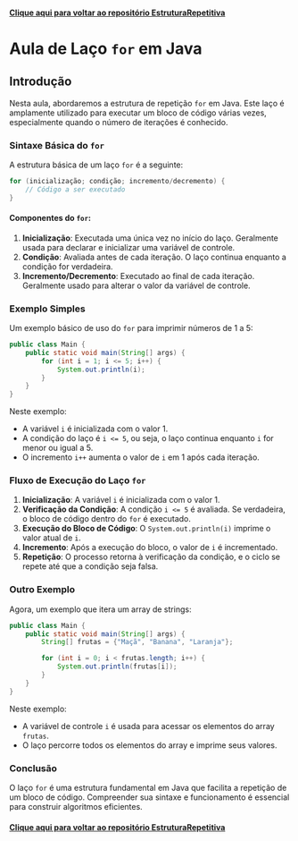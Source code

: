 #### [Clique aqui para voltar ao repositório EstruturaRepetitiva](https://github.com/gabrielmelim/JAVA/tree/EstruturaRepetitiva)

# Aula de Laço `for` em Java

## Introdução

Nesta aula, abordaremos a estrutura de repetição `for` em Java. Este laço é amplamente utilizado para executar um bloco de código várias vezes, especialmente quando o número de iterações é conhecido.

### Sintaxe Básica do `for`

A estrutura básica de um laço `for` é a seguinte:

```java
for (inicialização; condição; incremento/decremento) {
    // Código a ser executado
}
```

#### Componentes do `for`:
1. **Inicialização**: Executada uma única vez no início do laço. Geralmente usada para declarar e inicializar uma variável de controle.
2. **Condição**: Avaliada antes de cada iteração. O laço continua enquanto a condição for verdadeira.
3. **Incremento/Decremento**: Executado ao final de cada iteração. Geralmente usado para alterar o valor da variável de controle.

### Exemplo Simples

Um exemplo básico de uso do `for` para imprimir números de 1 a 5:

```java
public class Main {
    public static void main(String[] args) {
        for (int i = 1; i <= 5; i++) {
            System.out.println(i);
        }
    }
}
```

Neste exemplo:
- A variável `i` é inicializada com o valor 1.
- A condição do laço é `i <= 5`, ou seja, o laço continua enquanto `i` for menor ou igual a 5.
- O incremento `i++` aumenta o valor de `i` em 1 após cada iteração.

### Fluxo de Execução do Laço `for`

1. **Inicialização**: A variável `i` é inicializada com o valor 1.
2. **Verificação da Condição**: A condição `i <= 5` é avaliada. Se verdadeira, o bloco de código dentro do `for` é executado.
3. **Execução do Bloco de Código**: O `System.out.println(i)` imprime o valor atual de `i`.
4. **Incremento**: Após a execução do bloco, o valor de `i` é incrementado.
5. **Repetição**: O processo retorna à verificação da condição, e o ciclo se repete até que a condição seja falsa.

### Outro Exemplo

Agora, um exemplo que itera um array de strings:

```java
public class Main {
    public static void main(String[] args) {
        String[] frutas = {"Maçã", "Banana", "Laranja"};

        for (int i = 0; i < frutas.length; i++) {
            System.out.println(frutas[i]);
        }
    }
}
```

Neste exemplo:
- A variável de controle `i` é usada para acessar os elementos do array `frutas`.
- O laço percorre todos os elementos do array e imprime seus valores.

### Conclusão

O laço `for` é uma estrutura fundamental em Java que facilita a repetição de um bloco de código. Compreender sua sintaxe e funcionamento é essencial para construir algoritmos eficientes.
#### [Clique aqui para voltar ao repositório EstruturaRepetitiva](https://github.com/gabrielmelim/JAVA/tree/EstruturaRepetitiva)

